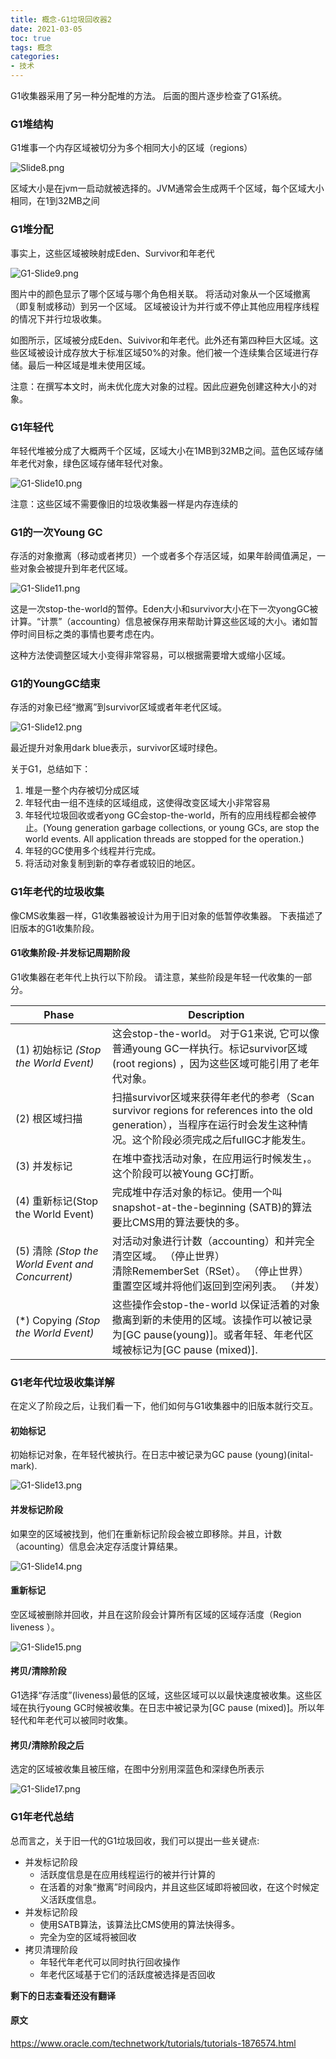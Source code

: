 ```yaml
---
title: 概念-G1垃圾回收器2
date: 2021-03-05
toc: true
tags: 概念
categories: 
- 技术
---
```


G1收集器采用了另一种分配堆的方法。 后面的图片逐步检查了G1系统。

### G1堆结构

G1堆事一个内存区域被切分为多个相同大小的区域（regions）

![Slide8.png](/images/Slide8.png)

区域大小是在jvm一启动就被选择的。JVM通常会生成两千个区域，每个区域大小相同，在1到32MB之间

### G1堆分配

事实上，这些区域被映射成Eden、Survivor和年老代

![G1-Slide9.png](/images/G1-Slide9.png)

图片中的颜色显示了哪个区域与哪个角色相关联。 将活动对象从一个区域撤离（即复制或移动）到另一个区域。 区域被设计为并行或不停止其他应用程序线程的情况下并行垃圾收集。

如图所示，区域被分成Eden、Suivivor和年老代。此外还有第四种巨大区域。这些区域被设计成存放大于标准区域50%的对象。他们被一个连续集合区域进行存储。最后一种区域是堆未使用区域。

注意：在撰写本文时，尚未优化庞大对象的过程。因此应避免创建这种大小的对象。

### G1年轻代

年轻代堆被分成了大概两千个区域，区域大小在1MB到32MB之间。蓝色区域存储年老代对象，绿色区域存储年轻代对象。

![G1-Slide10.png](/images/G1-Slide10.png)

注意：这些区域不需要像旧的垃圾收集器一样是内存连续的

### G1的一次Young GC

存活的对象撤离（移动或者拷贝）一个或者多个存活区域，如果年龄阈值满足，一些对象会被提升到年老代区域。

![G1-Slide11.png](/images/G1-Slide11.png)

这是一次stop-the-world的暂停。Eden大小和survivor大小在下一次yongGC被计算。“计票”（accounting）信息被保存用来帮助计算这些区域的大小。诸如暂停时间目标之类的事情也要考虑在内。

这种方法使调整区域大小变得非常容易，可以根据需要增大或缩小区域。

### G1的YoungGC结束

存活的对象已经“撤离”到survivor区域或者年老代区域。

![G1-Slide12.png](/images/G1-Slide12.png)

最近提升对象用dark blue表示，survivor区域时绿色。

关于G1，总结如下：

1. 堆是一整个内存被切分成区域
2. 年轻代由一组不连续的区域组成，这使得改变区域大小非常容易
3. 年轻代垃圾回收或者yong GC会stop-the-world，所有的应用线程都会被停止。(Young generation garbage collections, or young GCs, are stop the world events. All application threads are stopped for the operation.)
4. 年轻的GC使用多个线程并行完成。
5. 将活动对象复制到新的幸存者或较旧的地区。

### G1年老代的垃圾收集

像CMS收集器一样，G1收集器被设计为用于旧对象的低暂停收集器。 下表描述了旧版本的G1收集阶段。

#### G1收集阶段-并发标记周期阶段

G1收集器在老年代上执行以下阶段。 请注意，某些阶段是年轻一代收集的一部分。

| Phase                                            | Description                                                  |
| ------------------------------------------------ | ------------------------------------------------------------ |
| (1) 初始标记 *(Stop the World Event)*            | 这会stop-the-world。 对于G1来说, 它可以像普通young GC一样执行。标记survivor区域(root regions) ，因为这些区域可能引用了老年代对象。 |
| (2) 根区域扫描                                   | 扫描survivor区域来获得年老代的参考（Scan survivor regions for references into the old generation），当程序在运行时会发生这种情况。这个阶段必须完成之后fullGC才能发生。 |
| (3) 并发标记                                     | 在堆中查找活动对象，在应用运行时候发生，。这个阶段可以被Young GC打断。 |
| (4) 重新标记(Stop the World Event)               | 完成堆中存活对象的标记。使用一个叫snapshot-at-the-beginning (SATB)的算法要比CMS用的算法要快的多。 |
| (5) 清除 *(Stop the World Event and Concurrent)* | 对活动对象进行计数（accounting）和并完全清空区域。 （停止世界）<br/>清除RememberSet（RSet）。 （停止世界）<br/>重置空区域并将他们返回到空闲列表。 （并发） |
| (*) Copying *(Stop the World Event)*             | 这些操作会stop-the-world 以保证活着的对象撤离到新的未使用的区域。该操作可以被记录为[GC pause(young)]。或者年轻、年老代区域被标记为[GC pause (mixed)]. |

### G1老年代垃圾收集详解

在定义了阶段之后，让我们看一下，他们如何与G1收集器中的旧版本就行交互。

#### 初始标记

初始标记对象，在年轻代被执行。在日志中被记录为GC pause (young)(inital-mark).

![G1-Slide13.png](/images/G1-Slide13.png)

#### 并发标记阶段

如果空的区域被找到，他们在重新标记阶段会被立即移除。并且，计数（acounting）信息会决定存活度计算结果。

![G1-Slide14.png](/images/G1-Slide14.png)

#### 重新标记

空区域被删除并回收，并且在这阶段会计算所有区域的区域存活度（Region liveness ）。

![G1-Slide15.png](/images/G1-Slide15.png)

#### 拷贝/清除阶段

G1选择“存活度”(liveness)最低的区域，这些区域可以以最快速度被收集。这些区域在执行young GC时候被收集。在日志中被记录为[GC pause (mixed)]。所以年轻代和年老代可以被同时收集。

#### 拷贝/清除阶段之后

选定的区域被收集且被压缩，在图中分别用深蓝色和深绿色所表示

![G1-Slide17.png](/images/G1-Slide17.png)

### G1年老代总结

总而言之，关于旧一代的G1垃圾回收，我们可以提出一些关键点:

* 并发标记阶段
  * 活跃度信息是在应用线程运行的被并行计算的
  * 在活着的对象“撤离”时间段内，并且这些区域即将被回收，在这个时候定义活跃度信息。
* 并发标记阶段
  * 使用SATB算法，该算法比CMS使用的算法快得多。
  * 完全为空的区域将被回收
* 拷贝清理阶段
  * 年轻代年老代可以同时执行回收操作
  * 年老代区域基于它们的活跃度被选择是否回收



**剩下的日志查看还没有翻译**



#### 原文

https://www.oracle.com/technetwork/tutorials/tutorials-1876574.html